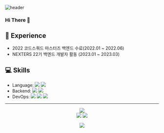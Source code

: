 
![header](https://capsule-render.vercel.app/api?type=waving&color=auto&theme=merko&height=300&text=Hello%20World!&&animation=fadeIn&fontsize=100)

<!--
**seyoung755/seyoung755** is a ✨ _special_ ✨ repository because its `README.md` (this file) appears on your GitHub profile.

Here are some ideas to get you started:
- 👯 I’m looking to collaborate on ...
- 🤔 I’m looking for help with ...
- 💬 Ask me about ...
- 😄 Pronouns: ...
- ⚡ Fun fact: ...

-->
### Hi There 👋

## 🌱 Experience  

- 2022 코드스쿼드 마스터즈 백엔드 수료(2022.01 ~ 2022.06)
- NEXTERS 22기 백엔드 개발자 활동 (2023.01 ~ 2023.03)

## 💻 Skills  

- Language: <img src="https://img.shields.io/badge/Java-F80000?style=flat&logo=java&logoColor=white"/> <img src="https://img.shields.io/badge/Python-3776AB?style=flat&logo=Python&logoColor=white"/> 
- Backend: <img src="https://img.shields.io/badge/SpringBoot-6DB33F?style=flat&logo=Spring Boot&logoColor=white"/> <img src="https://img.shields.io/badge/MySQL-4479A1?style=flat&logo=MySQL&logoColor=white"/>
- DevOps: <img src="https://img.shields.io/badge/Github Actions-2088FF?style=flat&logo=Github Actions&logoColor=white"/> <img src="https://img.shields.io/badge/Docker-2496ED?style=flat&logo=Docker&logoColor=white"/> <img src="https://img.shields.io/badge/AWS-FF9900?style=flat&logo=Amazon AWS&logoColor=white"/> 

---

<div align="center">

<img src="https://github-readme-stats.vercel.app/api?username=seyoung755&theme=dark&show_icons=true"/></br>
<img src="http://mazassumnida.wtf/api/mini/generate_badge?boj=seyoung755"/>
<img src="https://hits.seeyoufarm.com/api/count/incr/badge.svg?url=https%3A%2F%2Fgithub.com%2Fseyoung755&count_bg=%2379C83D&title_bg=%23555555&icon=&icon_color=%23E7E7E7&title=hits&edge_flat=false"/> </br>

<a href="https://velog.io/@seyoung755" target="_blank"><img src="https://img.shields.io/badge/velog-20C997?style=flat-square&logo=Velog&logoColor=white"/></a>

</div>




